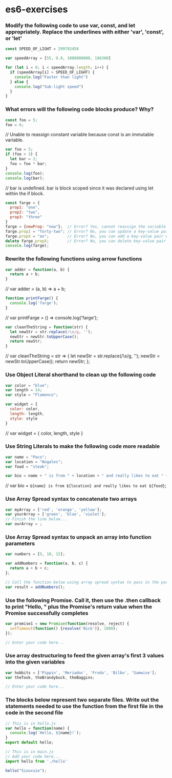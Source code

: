 # es6-exercises

### Modify the following code to use var, const, and let appropriately. Replace the underlines with either 'var', 'const', or 'let'

```js
const SPEED_OF_LIGHT = 299792458

var speedArray = [55, 9.8, 1000000000, 186300]

for (let i = 0; i < speedArray.length; i++) {
  if (speedArray[i] > SPEED_OF_LIGHT) {
    console.log("Faster than light")
  } else {
    console.log("Sub-light speed")
  }
}
```

### What errors will the following code blocks produce? Why?

```js
const foo = 5;
foo = 6;
```
// Unable to reassign constant variable because const is an immutable variable.

```js
var foo = 5;
if (foo > 3) {
  let bar = 2;
  foo = foo * bar;
}
console.log(foo);
console.log(bar);
```
// bar is undefined. bar is block scoped since it was declared using let within the if block.


```js
const farge = {
  prop1: "one",
  prop2: "two",
  prop3: "three"
}
farge = {newProp: "new"};  // Error? Yes, cannot reassign the variable
farge.prop1 = "forty-two"; // Error? No, you can update a key-value pair
farge.propX = "ex";        // Error? No, you can add a key-value pair with dot notation
delete farge.propX;        // Error? No, you can delete key-value pair
console.log(farge);
```


### Rewrite the following functions using arrow functions

```js
var adder = function(a, b) {
  return a + b;
}
```
// var adder = (a, b) => a + b;

```js
function printFarge() {
  console.log('farge');
}
```
// var printFarge = () => console.log('farge');

```js
var cleanTheString = function(str) {
  let newStr = str.replace(/\s/g, '');
  newStr = newStr.toUpperCase();
  return newStr;
}
```
// var cleanTheString = str => {
  let newStr = str.replace(/\s/g, '');
  newStr = newStr.toUpperCase();
  return newStr;
};

### Use Object Literal shorthand to clean up the following code

```js
var color = "blue";
var length = 14;
var style = "Flamenco";

var widget = {
  color: color,
  length: length,
  style: style
}
```
// var widget = { color, length, style }

### Use String Literals to make the following code more readable

```js
var name = "Paco";
var location = "Nogales";
var food = "steak";

var bio = name + " is from " + location + " and really likes to eat " + food;
```
// var bio = `${name} is from ${location} and really likes to eat ${food}`;

### Use Array Spread syntax to concatenate two arrays

```js
var myArray = ['red', 'orange', 'yellow'];
var yourArray = ['green', 'blue', 'violet'];
// Finish the line below...
var ourArray = ;
```

### Use Array Spread syntax to unpack an array into function parameters

```js
var numbers = [5, 10, 15];

var addNumbers = function(a, b, c) {
  return a + b + c;
};

// Call the function below using array spread syntax to pass in the parameters
var result = addNumbers();
```

### Use the following Promise. Call it, then use the .then callback to print "Hello, " plus the Promise's return value when the Promise successfully completes

```js
var promise1 = new Promise(function(resolve, reject) {
  setTimeout(function() {resolve('Nick')}, 1000);
});

// Enter your code here...
```

### Use array destructuring to feed the given array's first 3 values into the given variables

```js
var hobbits = ['Pippin', 'Meriadoc', 'Frodo', 'Bilbo', 'Samwise'];
var theTook, theBrandybuck, theBaggins;

// Enter your code here...
```

### The blocks below represent two separate files. Write out the statements needed to use the function from the first file in the code in the second file

```js
// This is in hello.js
var hello = function(name) {
  console.log(`Hello, ${name}!`);
}
export default hello;
```
```js
// This is in main.js
// Add your code here...
import hello from './hello'

hello("Siouxsie");
```
